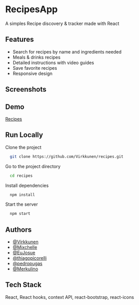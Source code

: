 
# RecipesApp

A simples Recipe discovery & tracker made with React


## Features

- Search for recipes by name and ingredients needed
- Meals & drinks recipes
- Detailed instructions with video guides
- Save favorite recipes
- Responsive design


## Screenshots


## Demo

[Recipes](https://tryberecipes.vercel.app)


## Run Locally

Clone the project

```bash
  git clone https://github.com/Virkkunen/recipes.git
```

Go to the project directory

```bash
  cd recipes
```

Install dependencies

```bash
  npm install
```

Start the server

```bash
  npm start
```


## Authors

- [@Virkkunen](https://www.github.com/Virkkunen)
- [@Mixchelle](https://www.github.com/Mixchelle)
- [@EuJosue](https://www.github.com/EuJosue)
- [@thiagopicorelli](https://www.github.com/thiagopicorelli)
- [@pedropugas](https://www.github.com/pedropugas)
- [@Merkulino](https://www.github.com/Merkulino)


## Tech Stack

React, React hooks, context API, react-bootstrap, react-icons
